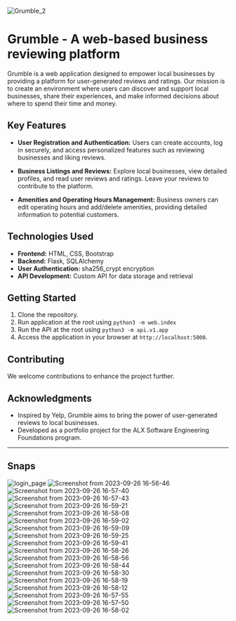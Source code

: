 
![Grumble_2](https://github.com/Omwamii/Yelp-clone/assets/100716410/42bce280-9035-45d9-93a2-0cf6868dd8b2)
# Grumble - A web-based business reviewing platform

Grumble is a web application designed to empower local businesses by providing a platform for user-generated reviews and ratings. Our mission is to create an environment where users can discover and support local businesses, share their experiences, and make informed decisions about where to spend their time and money.

## Key Features

- **User Registration and Authentication:** Users can create accounts, log in securely, and access personalized features such as reviewing businesses and liking reviews.

- **Business Listings and Reviews:** Explore local businesses, view detailed profiles, and read user reviews and ratings. Leave your reviews to contribute to the platform.

- **Amenities and Operating Hours Management:** Business owners can edit operating hours and add/delete amenities, providing detailed information to potential customers.

## Technologies Used

- **Frontend:** HTML, CSS, Bootstrap
- **Backend:** Flask, SQLAlchemy
- **User Authentication:** sha256_crypt encryption
- **API Development:** Custom API for data storage and retrieval

## Getting Started

1. Clone the repository.
2. Run application at the root using `python3 -m web.index`
3. Run the API at the root using `python3 -m api.v1.app`
4. Access the application in your browser at `http://localhost:5000`.

## Contributing

We welcome contributions to enhance the project further.

## Acknowledgments

- Inspired by Yelp, Grumble aims to bring the power of user-generated reviews to local businesses.
- Developed as a portfolio project for the ALX Software Engineering Foundations program.

---
## Snaps
![login_page](https://github.com/Omwamii/Yelp-clone/assets/100716410/e5a7ba20-0738-42af-87ea-6287d3118e67)
![Screenshot from 2023-09-26 16-56-46](https://github.com/Omwamii/Yelp-clone/assets/100716410/573d2e7b-ec4b-4177-9c2b-b894773651f6)
![Screenshot from 2023-09-26 16-57-40](https://github.com/Omwamii/Yelp-clone/assets/100716410/649035ee-f975-45d1-93e2-9ac480d8f360)
![Screenshot from 2023-09-26 16-57-43](https://github.com/Omwamii/Yelp-clone/assets/100716410/2e208901-7e56-4511-b66b-e0c5749f98d9)
![Screenshot from 2023-09-26 16-59-21](https://github.com/Omwamii/Yelp-clone/assets/100716410/21a1df94-6dd0-4689-8a23-6241a9fda3d6)
![Screenshot from 2023-09-26 16-58-08](https://github.com/Omwamii/Yelp-clone/assets/100716410/d320ea2e-127b-47e0-9fea-16fc88ba947c)
![Screenshot from 2023-09-26 16-59-02](https://github.com/Omwamii/Yelp-clone/assets/100716410/38c7affb-88c5-467f-af06-7027543bb3a0)
![Screenshot from 2023-09-26 16-59-09](https://github.com/Omwamii/Yelp-clone/assets/100716410/d5b2a5d1-5d4f-419b-8d90-77f65502d35b)
![Screenshot from 2023-09-26 16-59-25](https://github.com/Omwamii/Yelp-clone/assets/100716410/0e94a832-0002-4241-a07c-41baafdd97f8)
![Screenshot from 2023-09-26 16-59-41](https://github.com/Omwamii/Yelp-clone/assets/100716410/a18ceb7f-cd7d-4ad9-a127-abd052d6f2da)
![Screenshot from 2023-09-26 16-58-26](https://github.com/Omwamii/Yelp-clone/assets/100716410/f1a4a7f9-4dfa-4eb3-af86-a7304a5774a3)
![Screenshot from 2023-09-26 16-58-56](https://github.com/Omwamii/Yelp-clone/assets/100716410/d6f71bcb-db23-4bcf-9ef2-8af2eda6362d)
![Screenshot from 2023-09-26 16-58-44](https://github.com/Omwamii/Yelp-clone/assets/100716410/5903b5f1-7099-427e-84c2-7a6b425e1534)
![Screenshot from 2023-09-26 16-58-30](https://github.com/Omwamii/Yelp-clone/assets/100716410/423a76f3-ef73-4ae1-8ffa-37b459ca7478)
![Screenshot from 2023-09-26 16-58-19](https://github.com/Omwamii/Yelp-clone/assets/100716410/b6c86cc9-8b6e-4355-b55d-4a7b1ae1953c)
![Screenshot from 2023-09-26 16-58-12](https://github.com/Omwamii/Yelp-clone/assets/100716410/c6a3d7bc-74af-4218-931b-4b6a3c081000)
![Screenshot from 2023-09-26 16-57-55](https://github.com/Omwamii/Yelp-clone/assets/100716410/45d8c4b7-16cb-4073-bcfa-113408e45f4d)
![Screenshot from 2023-09-26 16-57-50](https://github.com/Omwamii/Yelp-clone/assets/100716410/6594a1b8-1a4e-4859-a19d-4a2f300925a8)
![Screenshot from 2023-09-26 16-58-02](https://github.com/Omwamii/Yelp-clone/assets/100716410/31570bf2-ae35-43e2-a394-8c667cbc1f82)
